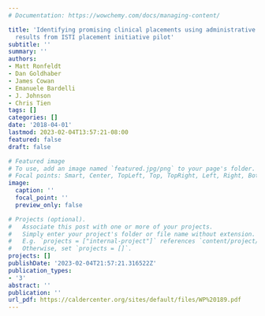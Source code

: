 ```yaml
---
# Documentation: https://wowchemy.com/docs/managing-content/

title: 'Identifying promising clinical placements using administrative data: Preliminary
  results from ISTI placement initiative pilot'
subtitle: ''
summary: ''
authors:
- Matt Ronfeldt
- Dan Goldhaber
- James Cowan
- Emanuele Bardelli
- J. Johnson
- Chris Tien
tags: []
categories: []
date: '2018-04-01'
lastmod: 2023-02-04T13:57:21-08:00
featured: false
draft: false

# Featured image
# To use, add an image named `featured.jpg/png` to your page's folder.
# Focal points: Smart, Center, TopLeft, Top, TopRight, Left, Right, BottomLeft, Bottom, BottomRight.
image:
  caption: ''
  focal_point: ''
  preview_only: false

# Projects (optional).
#   Associate this post with one or more of your projects.
#   Simply enter your project's folder or file name without extension.
#   E.g. `projects = ["internal-project"]` references `content/project/deep-learning/index.md`.
#   Otherwise, set `projects = []`.
projects: []
publishDate: '2023-02-04T21:57:21.316522Z'
publication_types:
- '3'
abstract: ''
publication: ''
url_pdf: https://caldercenter.org/sites/default/files/WP%20189.pdf
---
```

